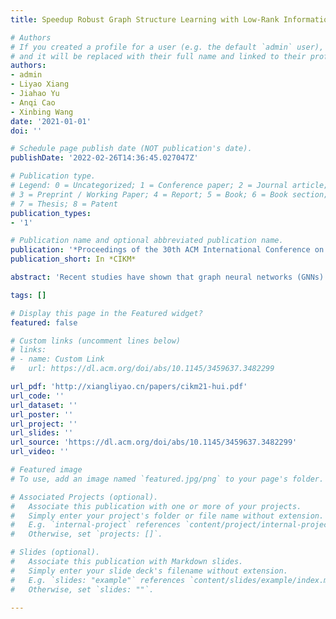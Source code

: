 ```yaml
---
title: Speedup Robust Graph Structure Learning with Low-Rank Information

# Authors
# If you created a profile for a user (e.g. the default `admin` user), write the username (folder name) here 
# and it will be replaced with their full name and linked to their profile.
authors:
- admin
- Liyao Xiang
- Jiahao Yu
- Anqi Cao
- Xinbing Wang
date: '2021-01-01'
doi: ''

# Schedule page publish date (NOT publication's date).
publishDate: '2022-02-26T14:36:45.027047Z'

# Publication type.
# Legend: 0 = Uncategorized; 1 = Conference paper; 2 = Journal article;
# 3 = Preprint / Working Paper; 4 = Report; 5 = Book; 6 = Book section;
# 7 = Thesis; 8 = Patent
publication_types:
- '1'

# Publication name and optional abbreviated publication name.
publication: '*Proceedings of the 30th ACM International Conference on Information & Knowledge Management*'
publication_short: In *CIKM*

abstract: 'Recent studies have shown that graph neural networks (GNNs) are vulnerable to unnoticeable adversarial perturbations, which largely confines their deployment in many safety-critical domains. Robust graph structure learning has been proposed to improve the GNN performance in the face of adversarial attacks. In particular, the low-rank methods are utilized to purify the perturbed graphs. However, these methods are mostly computationally expensive with O(n3) time complexity and O(n2) space complexity. We propose LRGNN, a fast and robust graph structure learning framework, which exploits the low-rank property as prior knowledge to speed up optimization. To eliminate adversarial perturbation, LRGNN decouples the adjacency matrix into a low-rank component and a sparse one, and learns by minimizing the rank of the first part while suppressing the second part. Its sparse variant is formed to reduce the memory footprint further. Experimental results on various attack settings have shown LRGNN acquires comparable robustness with the state-of-the-art much more efficiently, boasting a significant advantage on large-scale graphs.'

tags: []

# Display this page in the Featured widget?
featured: false

# Custom links (uncomment lines below)
# links:
# - name: Custom Link
#   url: https://dl.acm.org/doi/abs/10.1145/3459637.3482299

url_pdf: 'http://xiangliyao.cn/papers/cikm21-hui.pdf'
url_code: ''
url_dataset: ''
url_poster: ''
url_project: ''
url_slides: ''
url_source: 'https://dl.acm.org/doi/abs/10.1145/3459637.3482299'
url_video: ''

# Featured image
# To use, add an image named `featured.jpg/png` to your page's folder. 

# Associated Projects (optional).
#   Associate this publication with one or more of your projects.
#   Simply enter your project's folder or file name without extension.
#   E.g. `internal-project` references `content/project/internal-project/index.md`.
#   Otherwise, set `projects: []`.

# Slides (optional).
#   Associate this publication with Markdown slides.
#   Simply enter your slide deck's filename without extension.
#   E.g. `slides: "example"` references `content/slides/example/index.md`.
#   Otherwise, set `slides: ""`.

---
```

